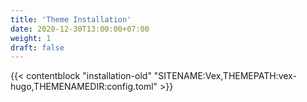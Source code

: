```yaml
---
title: 'Theme Installation'
date: 2020-12-30T13:00:00+07:00
weight: 1
draft: false
---
```


{{< contentblock "installation-old" "SITENAME:Vex,THEMEPATH:vex-hugo,THEMENAMEDIR:config.toml" >}}
